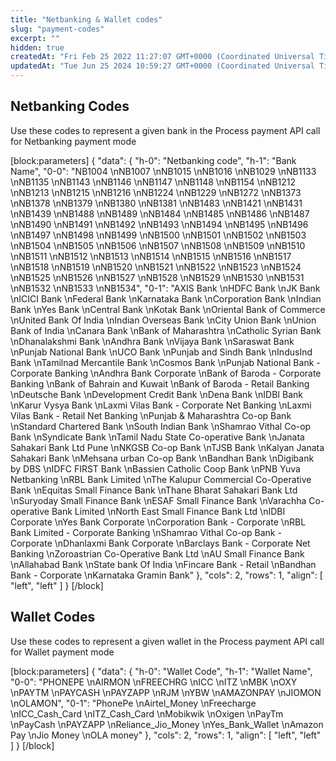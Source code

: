 ```yaml
---
title: "Netbanking & Wallet codes"
slug: "payment-codes"
excerpt: ""
hidden: true
createdAt: "Fri Feb 25 2022 11:27:07 GMT+0000 (Coordinated Universal Time)"
updatedAt: "Tue Jun 25 2024 10:59:27 GMT+0000 (Coordinated Universal Time)"
---
```

## Netbanking Codes

Use these codes to represent a given bank in the Process payment API call for Netbanking payment mode

[block:parameters]
{
  "data": {
    "h-0": "Netbanking code",
    "h-1": "Bank Name",
    "0-0": "NB1004  \nNB1007  \nNB1015  \nNB1016  \nNB1029  \nNB1133  \nNB1135  \nNB1143  \nNB1146  \nNB1147  \nNB1148  \nNB1154  \nNB1212  \nNB1213  \nNB1215  \nNB1216  \nNB1224  \nNB1229  \nNB1272  \nNB1373  \nNB1378  \nNB1379  \nNB1380  \nNB1381  \nNB1483  \nNB1421  \nNB1431  \nNB1439  \nNB1488  \nNB1489  \nNB1484  \nNB1485  \nNB1486  \nNB1487  \nNB1490  \nNB1491  \nNB1492  \nNB1493  \nNB1494  \nNB1495  \nNB1496  \nNB1497  \nNB1498  \nNB1499  \nNB1500  \nNB1501  \nNB1502  \nNB1503  \nNB1504  \nNB1505  \nNB1506  \nNB1507  \nNB1508  \nNB1509  \nNB1510  \nNB1511  \nNB1512  \nNB1513  \nNB1514  \nNB1515  \nNB1516  \nNB1517  \nNB1518  \nNB1519  \nNB1520  \nNB1521  \nNB1522  \nNB1523  \nNB1524  \nNB1525  \nNB1526  \nNB1527  \nNB1528  \nNB1529  \nNB1530  \nNB1531  \nNB1532  \nNB1533  \nNB1534",
    "0-1": "AXIS Bank  \nHDFC Bank  \nJK Bank  \nICICI Bank  \nFederal Bank  \nKarnataka Bank  \nCorporation Bank  \nIndian Bank  \nYes Bank  \nCentral Bank  \nKotak Bank  \nOriental Bank of Commerce  \nUnited Bank Of India  \nIndian Overseas Bank  \nCity Union Bank  \nUnion Bank of India  \nCanara Bank  \nBank of Maharashtra  \nCatholic Syrian Bank  \nDhanalakshmi Bank  \nAndhra Bank  \nVijaya Bank  \nSaraswat Bank  \nPunjab National Bank  \nUCO Bank  \nPunjab and Sindh Bank  \nIndusInd Bank  \nTamilnad Mercantile Bank  \nCosmos Bank  \nPunjab National Bank - Corporate Banking  \nAndhra Bank Corporate  \nBank of Baroda - Corporate Banking  \nBank of Bahrain and Kuwait  \nBank of Baroda - Retail Banking  \nDeutsche Bank  \nDevelopment Credit Bank  \nDena Bank  \nIDBI Bank  \nKarur Vysya Bank  \nLaxmi Vilas Bank - Corporate Net Banking  \nLaxmi Vilas Bank - Retail Net Banking  \nPunjab & Maharashtra Co-op Bank  \nStandard Chartered Bank  \nSouth Indian Bank  \nShamrao Vithal Co-op Bank  \nSyndicate Bank  \nTamil Nadu State Co-operative Bank  \nJanata Sahakari Bank Ltd Pune  \nNKGSB Co-op Bank  \nTJSB Bank  \nKalyan Janata Sahakari Bank  \nMehsana urban Co-op Bank  \nBandhan Bank  \nDigibank by DBS  \nIDFC FIRST Bank  \nBassien Catholic Coop Bank  \nPNB Yuva Netbanking  \nRBL Bank Limited  \nThe Kalupur Commercial Co-Operative Bank  \nEquitas Small Finance Bank  \nThane Bharat Sahakari Bank Ltd  \nSuryoday Small Finance Bank  \nESAF Small Finance Bank  \nVarachha Co-operative Bank Limited  \nNorth East Small Finance Bank Ltd  \nIDBI Corporate  \nYes Bank Corporate  \nCorporation Bank - Corporate  \nRBL Bank Limited - Corporate Banking  \nShamrao Vithal Co-op Bank - Corporate  \nDhanlaxmi Bank Corporate  \nBarclays Bank - Corporate Net Banking  \nZoroastrian Co-Operative Bank Ltd  \nAU Small Finance Bank  \nAllahabad Bank  \nState bank Of India  \nFincare Bank - Retail  \nBandhan Bank - Corporate  \nKarnataka Gramin Bank"
  },
  "cols": 2,
  "rows": 1,
  "align": [
    "left",
    "left"
  ]
}
[/block]


## Wallet Codes

Use these codes to represent a given wallet in the Process payment API call for Wallet payment mode

[block:parameters]
{
  "data": {
    "h-0": "Wallet Code",
    "h-1": "Wallet Name",
    "0-0": "PHONEPE  \nAIRMON  \nFREECHRG  \nICC  \nITZ  \nMBK  \nOXY  \nPAYTM  \nPAYCASH  \nPAYZAPP  \nRJM  \nYBW  \nAMAZONPAY  \nJIOMON  \nOLAMON",
    "0-1": "PhonePe  \nAirtel_Money  \nFreecharge  \nICC_Cash_Card  \nITZ_Cash_Card  \nMobikwik  \nOxigen  \nPayTm  \nPayCash  \nPAYZAPP  \nReliance_Jio_Money  \nYes_Bank_Wallet  \nAmazon Pay  \nJio Money  \nOLA money"
  },
  "cols": 2,
  "rows": 1,
  "align": [
    "left",
    "left"
  ]
}
[/block]
